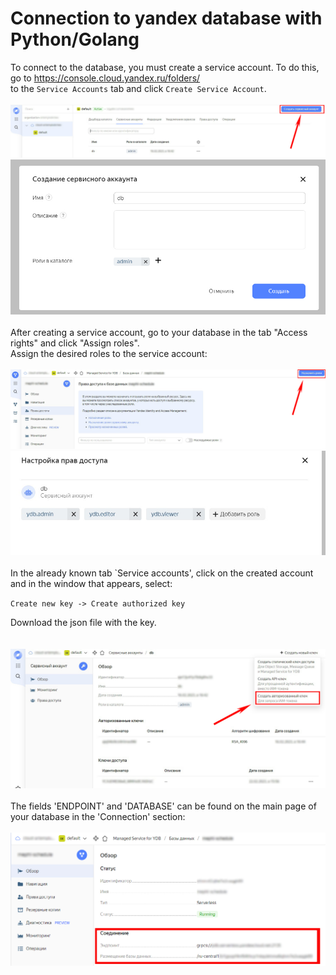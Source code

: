 # Connection to yandex database with Python/Golang
To connect to the database, you must create a service account.
To do this, go to https://console.cloud.yandex.ru/folders/ \
to the `Service Accounts` tab and click `Create Service Account`. 
<br/><br/>
![Create service account part1](./images/image1.jpg)
![Create service account part2](./images/image2.jpg)
<br/><br/>
After creating a service account, go to your database in the tab "Access rights" and click "Assign roles". \
Assign the desired roles to the service account:
<br/><br/>
![Assign roles part1](./images/image3.jpg)
![Assign roles part2](./images/image4.jpg)
<br/><br/>
In the already known tab `Service accounts', click on the created account and in the window that appears, select:

`Create new key -> Create authorized key` 

Download the json file with the key. \
<br/><br/>
![Create key](./images/image5.jpg)
<br/><br/>
The fields 'ENDPOINT' and 'DATABASE' can be found on the main page of your database in the 'Connection' section:
<br/><br/>
![Find credentials](./images/image6.jpg)
